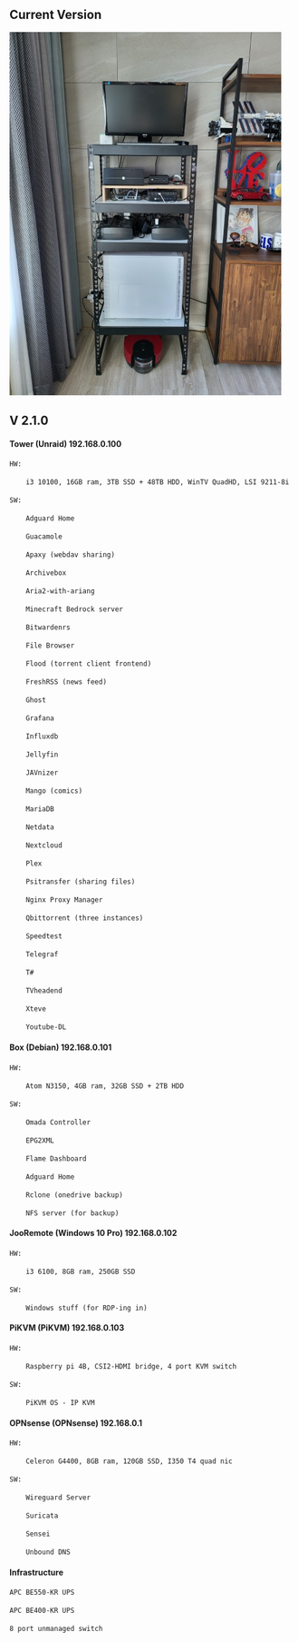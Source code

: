 ## Current Version

![V2 rack](https://github.com/joohkim88/homelab/blob/master/Change%20Log/pictures/V2.0.0.jpg)

## V 2.1.0

#### Tower (Unraid) 192.168.0.100

    HW:
  
        i3 10100, 16GB ram, 3TB SSD + 48TB HDD, WinTV QuadHD, LSI 9211-8i
    
    SW:
    
        Adguard Home
  
        Guacamole
    
        Apaxy (webdav sharing)
    
        Archivebox
        
        Aria2-with-ariang
        
        Minecraft Bedrock server
    
        Bitwardenrs
        
        File Browser
    
        Flood (torrent client frontend)
    
        FreshRSS (news feed)
    
        Ghost
    
        Grafana
    
        Influxdb
    
        Jellyfin

        JAVnizer
    
        Mango (comics)
        
        MariaDB
    
        Netdata
    
        Nextcloud
    
        Plex
    
        Psitransfer (sharing files)
        
        Nginx Proxy Manager
    
        Qbittorrent (three instances)
        
        Speedtest
    
        Telegraf
    
        T#
    
        TVheadend
    
        Xteve
        
        Youtube-DL

#### Box (Debian) 192.168.0.101

    HW:

        Atom N3150, 4GB ram, 32GB SSD + 2TB HDD
    
    SW:
    
        Omada Controller
        
        EPG2XML
        
        Flame Dashboard
        
        Adguard Home
        
        Rclone (onedrive backup)
        
        NFS server (for backup)

#### JooRemote (Windows 10 Pro) 192.168.0.102

    HW:
    
        i3 6100, 8GB ram, 250GB SSD
    
    SW:
    
        Windows stuff (for RDP-ing in)

#### PiKVM (PiKVM) 192.168.0.103

    HW:
    
        Raspberry pi 4B, CSI2-HDMI bridge, 4 port KVM switch
        
    SW:
    
        PiKVM OS - IP KVM
        
#### OPNsense (OPNsense) 192.168.0.1

    HW:
    
        Celeron G4400, 8GB ram, 120GB SSD, I350 T4 quad nic
        
    SW:
    
        Wireguard Server
        
        Suricata
        
        Sensei
        
        Unbound DNS
        
#### Infrastructure

    APC BE550-KR UPS
    
    APC BE400-KR UPS
    
    8 port unmanaged switch
